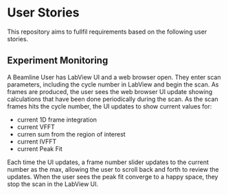 # User Stories
This repository aims to fullfil requirements based on the following user stories.

## Experiment Monitoring
A Beamline User has LabView UI and a web browser open. They enter scan parameters, including the cycle number in LabView and begin the scan. As frames are produced, the user sees the web browser UI update showing calculations that have been done periodically during the scan. As the scan frames hits the cycle number, the UI updates to show current values for:

- current 1D frame integration
- current VFFT
- curren sum from the region of interest
- current IVFFT
- current Peak Fit


Each time the UI updates, a frame number slider updates to the current number as the max, allowing the user to scroll back and forth to review the updates. When the user sees the peak fit converge to a happy space, they stop the scan in the LabView UI.
